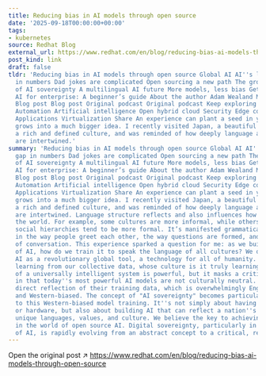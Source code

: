 ```yaml
---
title: Reducing bias in AI models through open source
date: '2025-09-18T00:00:00+00:00'
tags:
- kubernetes
source: Redhat Blog
external_url: https://www.redhat.com/en/blog/reducing-bias-ai-models-through-open-source
post_kind: link
draft: false
tldr: 'Reducing bias in AI models through open source Global AI AI''s language gap
  in numbers Dad jokes are complicated Open sourcing a new path The growing efforts
  of AI sovereignty A multilingual AI future More models, less bias Get started with
  AI for enterprise: A beginner’s guide About the author Adam Wealand More like this
  Blog post Blog post Original podcast Original podcast Keep exploring Browse by channel
  Automation Artificial intelligence Open hybrid cloud Security Edge computing Infrastructure
  Applications Virtualization Share An experience can plant a seed in your mind that
  grows into a much bigger idea. I recently visited Japan, a beautiful country with
  a rich and defined culture, and was reminded of how deeply language and culture
  are intertwined.'
summary: 'Reducing bias in AI models through open source Global AI AI''s language
  gap in numbers Dad jokes are complicated Open sourcing a new path The growing efforts
  of AI sovereignty A multilingual AI future More models, less bias Get started with
  AI for enterprise: A beginner’s guide About the author Adam Wealand More like this
  Blog post Blog post Original podcast Original podcast Keep exploring Browse by channel
  Automation Artificial intelligence Open hybrid cloud Security Edge computing Infrastructure
  Applications Virtualization Share An experience can plant a seed in your mind that
  grows into a much bigger idea. I recently visited Japan, a beautiful country with
  a rich and defined culture, and was reminded of how deeply language and culture
  are intertwined. Language structure reflects and also influences how people perceive
  the world. For example, some cultures are more informal, while others with established
  social hierarchies tend to be more formal. It’s manifested grammatically, and also
  in the way people greet each other, the way questions are formed, and the very rhythm
  of conversation. This experience sparked a question for me: as we build a new generation
  of AI, how do we train it to speak the language of all cultures? We often hear about
  AI as a revolutionary global tool, a technology for all of humanity. But if AI is
  learning from our collective data, whose culture is it truly learning? The promise
  of a universally intelligent system is powerful, but it masks a critical issue,
  in that today''s most powerful AI models are not culturally neutral. They are a
  direct reflection of their training data, which is overwhelmingly English-centric
  and Western-biased. The concept of "AI sovereignty" becomes particularly relevant
  to this Western-biased model training. It''s not simply about having access to technology
  or hardware, but also about building AI that can reflect a nation''s or community''s
  unique languages, values, and culture. We believe the key to achieving this lies
  in the world of open source AI. Digital sovereignty, particularly in the context
  of AI, is rapidly evolving from an abstract concept to a critical, real-world issue.'
---
```

Open the original post ↗ https://www.redhat.com/en/blog/reducing-bias-ai-models-through-open-source
